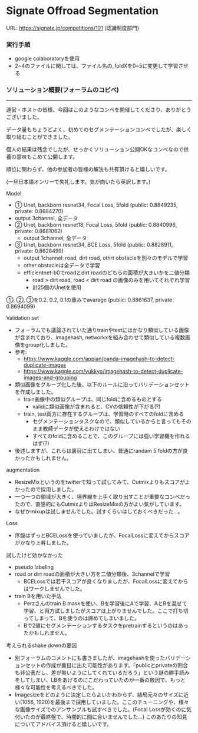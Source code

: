 # Signate Offroad Segmentation

URL: https://signate.jp/competitions/101 (認識制度部門)



### 実行手順

- google colaboratoryを使用
- 2~4のファイルに関しては、ファイル名の_foldXを0~5に変更して学習させる



### ソリューション概要(フォーラムのコピペ)

--------------------------------------------------------------------------------------------------------------------------------------

運営・ホストの皆様、今回はこのようなコンペを開催してくださり、ありがとうございました。

データ量もちょうどよく、初めてのセグメンテーションコンペでしたが、楽しく取り組むことができました。

個人の結果は残念でしたが、せっかくソリューション公開OKなコンペなので供養の意味もこめて公開します。

順位に関わらず、他の参加者の皆様の解法も共有頂けると嬉しいです。

(一旦日本語オンリーで失礼します。気が向いたら英訳します。)



Model

-  ① Unet, backborn resnet34, Focal Loss, 5fold (public: 0.8849235, private: 0.8684270)
  - output 3channel, 全データ
- ② Unet, backborn resnet18, Focal Loss, 5fold (public: 0.8840996, private: 0.8681062)
  - output 3channel, 全データ
- ③ Unet, backborn resnet34, BCE Loss, 5fold (public: 0.8828911, private: 0.8628499)
  - output 1channel: road, dirt road, othrt obstacleを別々のモデルで学習
  - other obstacleは全データで学習
  - efficientnet-b0でroadとdirt roadのどちらの面積が大きいかを二値分類 
    - road > dirt road, road < dirt road の画像のみを用いてそれぞれ学習
    - 計25個のUnetを使用

①, ②, ③を0.2, 0.2, 0.1の重みでavarage (public: 0.8861637, private: 0.8694099)



Validation set

- フォーラムでも議論されていた通りtrainやtestにはかなり類似している画像が含まれており、imagehash, networkxを組み合わせて類似している複数画像をgroup化しました。
- 参考:
  - https://www.kaggle.com/appian/panda-imagehash-to-detect-duplicate-images
  - https://www.kaggle.com/yukkyo/imagehash-to-detect-duplicate-images-and-grouping
- 類似画像をグループ化した後、以下のルールに沿ってバリデーションセットを作成しました。
  - train画像中の類似グループは、同じfoldに含めるものとする
    - validに類似画像が含まれると、CVの信頼性が下がる(?)
  - train, test両方に存在するグループは、学習時のすべてのfoldに含める
    - セグメンテーションタスクなので、類似しているからと言ってもそのまま教師データが使えるわけではない
    - すべてのfoldに含めることで、このグループには強い学習機を作れるはず(?)
- 後述しますが、これらは裏目に出てしまい、普通にrandam 5 foldの方が良かったかもしれません。



augmentation

- ResizeMixというのをtwitterで知って試してみて、Cutmixよりもスコアがよかったので採用しました。
- 一つ一つの領域が大きく、境界線を上手く取り出すことが重要なコンペだったので、直感的にもCutmixよりはResizeMixの方がよい気がしています。
- なぜかmixupは試しませんでした。試すくらいはしておくべきだった…。



Loss

- 序盤はずっとBCELossを使っていましたが、FocalLossに変えてからスコアがかなり上昇しました。



試したけど効かなかった

- pseudo labeling
- road or dirt roadの面積が大きい方を二値分類後、3channelで学習
  - BCELossでは若干スコアが良くなりましたが、FocalLossに変えてからはワークしませんでした。
- train Bを用いた手法
  - Perzさんのtrain B maskを使い、Bを学習後にAで学習、AとBを混ぜて学習、と両方試しましたがスコアは上がりませんでした。ここで打ち切ってしまって、Bを使うのは諦めてしまいました。
  - Bで2値にセグメンテーションするタスクをpretrainするというのはあったかもしれません。

考えられるshake downの要因

- 別フォーラムのコメントにも書きましたが、imagehashを使ったバリデーションセットの作成が裏目に出た可能性があります。「publicとprivateの割合も非公表だし、差が無いようにしてくれているだろう」という謎の勝手読みをしてしまい、LBをあげるのにこだわっていたのが一番の敗因で、もっと様々な可能性を考えるべきでした。
- Imagesizeをどのように決定したらよいかわからず、結局元々のサイズに近い(1056, 1920)を最後まで採用していました。ここのチューニングや、様々な画像サイズでのアンサンブルも試すべきでした。(Focal Lossが効くのに気付いたのが最終盤で、時間的に間に合いませんでした…) 
  このあたりの知見についてアドバイス頂けると嬉しいです。